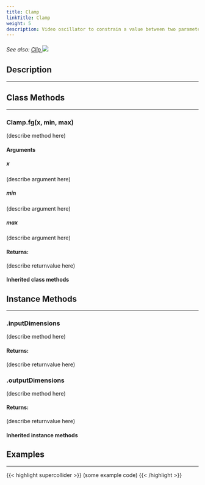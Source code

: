 ```yaml
---
title: Clamp
linkTitle: Clamp
weight: 5
description: Video oscillator to constrain a value between two parameters
---
```

<!-- generated file, please edit the original .schelp file(in the Scintillator repository) and then run schelpToMarkDown.scdscript to regenerate. -->
###### See also: <a href="https://doc.sccode.org/Classes/Clip.html">Clip <img src="/images/external-link.svg" class="one-liner"></a> 



## Description
---



## Class Methods
---



### Clamp.fg(x, min, max)



(describe method here)



#### Arguments

##### x



(describe argument here)



##### min



(describe argument here)



##### max



(describe argument here)





#### Returns:



(describe returnvalue here)



#### Inherited class methods



## Instance Methods
---



### .inputDimensions



(describe method here)



#### Returns:



(describe returnvalue here)



### .outputDimensions



(describe method here)



#### Returns:



(describe returnvalue here)



#### Inherited instance methods



## Examples
---



{{< highlight supercollider >}}
(some example code)
{{< /highlight >}}

